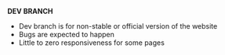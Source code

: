 **DEV BRANCH**

- Dev branch is for non-stable or official version of the website
- Bugs are expected to happen
- Little to zero responsiveness for some pages
